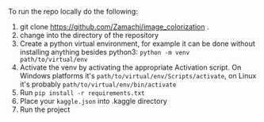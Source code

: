 To run the repo locally do the following:
1. git clone https://github.com/Zamachi/image_colorization .
2. change into the directory of the repository
3. Create a python virtual environment, for example it can be done without installing anything besides python3: `python -m venv path/to/virtual/env`
4. Activate the venv by activating the appropriate Activation script. On Windows platforms it's `path/to/virtual/env/Scripts/activate`, on Linux it's probably `path/to/virtual/env/bin/activate`
5. Run `pip install -r requirements.txt`
6. Place your `kaggle.json` into .kaggle directory
7. Run the project